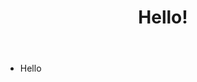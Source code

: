 <html lang="en-US">

<head>
  <title>Personal Endeavor</title>
</head>
  
<body>
<header>
<h1>Hello!</h1>
</header>
<nav>
  <ul>
    <li>Hello</li>
  </ul>
</nav>


</body>
</html>

